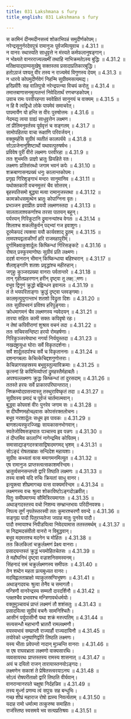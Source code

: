 ```yaml
---
title: 031 Lakshmana s fury
title_english: 031 Lakshmana s fury

---
```

<div class="audioEmbed"  caption="श्रीराम-हरिसीताराममूर्ति-घनपाठिभ्यां वचनम्" src="https://archive.org/download/Ramayana-recitation-Sriram-harisItArAmamUrti-Ghanapaati-v2/Kanda_4/Kanda_4_KSK-031-Ramena_Lakshmana_Preshanam.mp3"></div>

  
स कामिनं दीनमदीनसत्त्वं शोकाभिपन्नं समुदीर्णकोपम्।  
नरेन्द्रसूनुर्नरदेवपुत्रं रामानुजः पूर्वजमित्युवाच ॥ 4.31.1 ॥   
न वानरः स्थास्यति साधुवृत्ते न मंस्यते कर्मफलानुषङ्गान्।  
न भोक्ष्यते वानरराज्यलक्ष्मीं तथाहि नाभिक्रमतेऽस्य बुद्धिः ॥ 4.31.2 ॥   
मतिक्षयाद्ग्राम्यसुखेषु सक्तस्तव प्रसादाप्रतिकारबुद्धिः।  
हतोऽग्रजं पश्यतु वीर तस्य न राज्यमेवं विगुणस्य देयम् ॥ 4.31.3 ॥   
न धारये कोपमुदीर्णवेगं निहन्मि सुग्रीवमसत्यमद्य।  
हरिप्रवीरैः सह वालिपुत्रो नरेन्द्रपत्न्या विचयं करोतु ॥ 4.31.4 ॥   
तमात्तबाणासनमुत्पतन्तं निवेदितार्थं रणचण्डकोपम्।  
उवाच रामः परवीरहन्ता स्ववेक्षितं सानुनयं च वाक्यम् ॥ 4.31.5 ॥   
न हि वै त्वद्विधो लोके पापमेवं समाचरेत्।  
पापमार्येण यो हन्ति स वीरः पुरुषोत्तमः ॥ 4.31.6 ॥   
नेदमद्य त्वया ग्राह्यं साधुवृत्तेन लक्ष्मण।  
तां प्रीतिमनुवर्तस्व पूर्ववृत्तं च सङ्गतम् ॥ 4.31.7 ॥   
सामोपहितया वाचा रूक्षाणि परिवर्जयन्।  
वक्तुमर्हसि सुग्रीवं व्यतीतं कालपर्यये ॥ 4.31.8 ॥   
सोऽग्रजेनानुशिष्टार्थो यथावत्पुरुषर्षभः।  
प्रविवेष पुरीं वीरो लक्ष्मणः परवीरहा ॥ 4.31.9 ॥   
ततः शुभमतिः प्राज्ञो भ्रातुः प्रियहिते रतः।  
लक्ष्मणः प्रतिसंरब्धो जगाम भवनं कपेः ॥ 4.31.10 ॥   
शक्रबाणासनप्रख्यं धनुः कालान्तकोपमः।  
प्रगृह्य गिरिशृङ्गाभं मन्दरः सानुमानिव ॥ 4.31.11 ॥   
यथोक्तकारी वचनमुत्तरं चैव सोत्तरम्।  
बृहस्पतिसमो बुद्ध्या मत्वा रामानुजस्तथा ॥ 4.31.12 ॥   
कामक्रोधसमुत्थेन भ्रातुः कोपाग्निना वृतः।  
प्रभञ्जन इवाप्रीतः प्रययौ लक्ष्मणस्तदा ॥ 4.31.13 ॥   
सालतालाश्वकर्णाश्च तरसा पातयन् बहून्।  
पर्यस्यन् गिरिकूटानि द्रुमानन्यांश्च वेगतः ॥ 4.31.14 ॥   
शिलाश्च शकलीकुर्वन् पद्भ्यां गज इवाशुगः।  
दूरमेकपदं त्यक्त्वा ययौ कार्यवशाद् द्रुतम् ॥ 4.31.15 ॥   
तामपश्यद्वलाकीर्णां हरि राजमहापुरीम्।  
दुर्गामिक्ष्वाकुशार्दूलः किष्किन्धां गिरिसङ्कटे ॥ 4.31.16 ॥   
रोषात् प्रस्फुरमाणोष्ठः सुग्रीवं प्रति लक्ष्मणः।  
ददर्श वानरान् भीमान् किष्किन्धाया बहिश्चरान् ॥ 4.31.17 ॥   
शैलशृङ्गाणि शतशः प्रवृद्धांश्च महीरुहान्।  
जगृहुः कुञ्जरप्रख्या वानराः पर्वतान्तरे ॥ 4.31.18 ॥   
तान् गृहीतप्रहरणान् हरीन् दृष्ट्वा तु लक्ष््मणः।  
वभूव द्विगुणं क्रुद्धो बह्विन्धन इवानलः ॥ 4.31.19 ॥   
तं ते भयपरिताङ्गाः क्रुद्धं दृष्ट्वा प्लवङ्गमाः।  
कालमृत्युयुगान्ताभं शतशो विद्रुता दिशः ॥ 4.31.20 ॥   
ततः सुग्रीवभवनं प्रविश्य हरिपुङ्गवाः।  
क्रोधमागमनं चैव लक्ष्मणस्य न्यवेदयन् ॥ 4.31.21 ॥   
तारया सहितः कामी सक्तः कपिवृषो रहः।  
न तेषां कपिवीराणां शुश्राव वचनं तदा ॥ 4.31.22 ॥   
ततः सचिवसन्दिष्टा हरयो रोमहर्षणाः।  
गिरिकुञ्जरमेघाभा नगर्या निर्ययुस्तदा ॥ 4.31.23 ॥   
नखदंष्ट्रायुधा घोराः सर्वे विकृतदर्शनाः।  
सर्वे शार्दूलदर्पाश्च सर्वे च विकृताननाः ॥ 4.31.24 ॥   
दशनागबलाः केचित्केचिद्दशगुणोत्तराः।  
केचिन्नागसहस्रस्य बभूवुस्तुल्याविक्रमाः ॥ 4.31.25 ॥   
कृत्स्नां हि कपिभिर्व्याप्तां द्रुमहस्तैर्महाबलैः।  
अपश्यल्लक्ष्मणः क्रुद्धः किष्कन्धां तां दुरसदाम् ॥ 4.31.26 ॥   
ततस्ते हरयः सर्वे प्राकारपरिघान्तरात्।  
निष्क्रम्योदग्रसत्त्वास्तु तस्थुराविष्कृतं तदा ॥ 4.31.27 ॥   
सुग्रीवस्य प्रमादं च पूर्वजं चार्तमात्मवान्।  
बुद्ध्वा कोपवशं वीरः पुनरेव जगाम सः ॥ 4.31.28 ॥   
स दीर्घोष्णमहोच्छ्वासः कोपसंरक्तलोचनः।  
बभूव नरशार्दूलः सधूम इव पावकः ॥ 4.31.29 ॥   
बाणशल्यस्फुरज्जिह्वः सायकासनभोगवान्।  
स्वतेजोविषसङ्घातः पञ्चास्य इव पन्नगः ॥ 4.31.30 ॥   
तं दीप्तमिव कालाग्निं नागेन्द्रमिव कोपितम्।  
समासाद्याङ्गदस्त्रासाद्विषादमगमद् भृशम् ॥ 4.31.31 ॥   
सोऽङ्दं रोषताम्राक्षः सन्दिदेश महायशाः।  
सुग्रीवः कथ्यतां वत्स ममागमनमित्युत ॥ 4.31.32 ॥   
एष रामानुजः प्राप्तस्त्वत्सकाशमरिन्दमः।  
भ्रातुर्व्यसनसन्तप्तो द्वारि तिष्ठति लक्ष्मणः ॥ 4.31.33 ॥   
तस्य वाक्ये यदि रुचिः क्रियतां साधु वानर।  
इत्युक्त्वा शीघ्रमागच्छ वत्स वाक्यमरिन्दम ॥ 4.31.34 ॥   
लक्ष्मणस्य वचः श्रुत्वा शोकाविष्टोऽङ्गदोऽब्रवीत्।  
पितुः समीपमागम्य सौमित्रिरयमागतः ॥ 4.31.35 ॥   
अथाङ्गदस्तस्य वचो निशम्य सम्भ्रान्तभावः परिदीनवक्त्रः।  
निपत्य तूर्णं नृपतेस्तरस्वी ततः कुमारश्चरणौ ववन्दे ॥ 4.31.36 ॥   
सङ्गृह्य पादौ पितुरग्र्यतेजा जग्राह मातुः पुनरेव पादौ।  
पादौ रुमायाश्च निपीडयित्वा निवेदयामास ततस्तमर्थम् ॥ 4.31.37 ॥   
स निद्रामदसंवीतो वानरो न विबुद्धवान्।  
बभूव मदमत्तश्च मदनेन च मोहितः ॥ 4.31.38 ॥   
ततः किलकिलां चक्रुर्लक्ष्मणं प्रेक्ष्य वानराः।  
प्रसादयन्तस्तं क्रुद्धं भयमोहितचेतसः ॥ 4.31.39 ॥   
ते महौघनिभं दृष्ट्वा वज्राशनिसमस्वनम्।  
सिंहनादं समं चक्रुर्लक्ष्मणस्य समीपतः ॥ 4.31.40 ॥   
तेन शब्देन महता प्रत्यबुध्यत वानरः।  
मदविह्वलताम्राक्षो व्याकुलस्रग्विभूषणः ॥ 4.31.41 ॥   
अथाङ्गदवचः श्रुत्वा तेनैव च समागतौ।  
मन्त्रिणौ वानरेन्द्रस्य सम्मतौ दारदर्शिनौ ॥ 4.31.42 ॥   
प्लक्षश्चैव प्रभावश्च मन्त्रिणावर्थधर्मयोः।  
वक्तुमुञ्चावचं प्राप्तं लक्ष्मणं तौ शशंसतुः ॥ 4.31.43 ॥   
प्रसादयित्वा सुग्रीवं वचनैः सामनिश्चितैः।  
आसीनं पर्युपासीनौ यथा शक्रं मरुत्पतिम् ॥ 4.31.44 ॥   
सत्यसन्धौ महाभागौ भ्रातरौ रामलक्ष्मणौ।  
वयस्यभावं सम्प्राप्तौ राज्यार्हौ राज्यदायिनौ ॥ 4.31.45 ॥   
तयोरेको धनुष्पाणिर्द्वारि तिष्ठति लक्ष्मणः।  
यस्य भीताः प्रवेपन्तो नादान् मुञ्चन्ति वानराः ॥ 4.31.46 ॥   
स एष राघवभ्राता लक्ष्मणो वाक्यसारथिः।  
व्यवसायरथः प्राप्तस्तस्य रामस्य शासनात् ॥ 4.31.47 ॥   
अयं च दयितो राजन् तारायास्तनयोऽङ्गदः।  
लक्ष्मणेन सकाशं ते प्रेषितस्त्वरयाऽनघ ॥ 4.31.48 ॥   
सोऽयं रोषपरीताक्षो द्वारि तिष्ठति वीर्यवान्।  
वानरान्वानरपते चक्षुषा निर्दहन्निव ॥ 4.31.49 ॥   
तस्य मूर्ध्ना प्रणम्य त्वं सपुत्रः सह बन्धुभिः।  
गच्छ शीघ्रं महाराज रोषो ह्यस्य निवर्त्यताम् ॥ 4.31.50 ॥   
यदाह रामो धर्मात्मा तत्कुरुष्व समाहितः।  
राजंस्तिष्ठ स्वसमये भव सत्यप्रतिश्रवः ॥ 4.31.51 ॥   